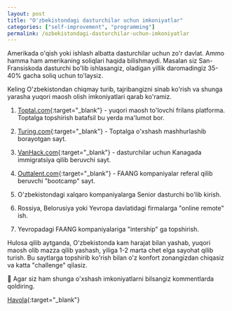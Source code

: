 ```yaml
---
layout: post
title: "O'zbekistondagi dasturchilar uchun imkoniyatlar"
categories: ["self-improvement", "programming"]
permalink: /ozbekistondagi-dasturchilar-uchun-imkoniyatlar
---
```


Amerikada o'qish yoki ishlash albatta dasturchilar uchun zo'r davlat. Ammo hamma ham amerikaning soliqlari haqida bilishmaydi. Masalan siz San-Fransiskoda dasturchi bo'lib ishlasangiz, oladigan yillik daromadingiz 35-40% gacha soliq uchun to'laysiz.

Keling O'zbekistondan chiqmay turib, tajribangizni sinab ko'rish va shunga yarasha yuqori maosh olish imkoniyatlari qarab ko'ramiz.

1. [Toptal.com](https://www.toptal.com/){:target="_blank"} - yuqori maosh to'lovchi frilans platforma. Toptalga topshirish batafsil bu yerda ma'lumot bor.

2. [Turing.com](https://www.turing.com/){:target="_blank"} - Toptalga o'xshash mashhurlashib borayotgan sayt.

3. [VanHack.com](https://vanhack.com/){:target="_blank"} - dasturchilar uchun Kanagada immigratsiya qilib beruvchi sayt.

4. [Outtalent.com](https://outtalent.com/){:target="_blank"} - FAANG kompaniyalar referal qilib beruvchi "bootcamp" sayt. 

5. O'zbekistondagi xalqaro kompaniyalarga Senior dasturchi bo'lib kirish.

6. Rossiya, Belorusiya yoki Yevropa davlatidagi firmalarga "online remote" ish. 

7. Yevropadagi FAANG kompaniyalariga "intership" ga topshirish.

Hulosa qilib aytganda, O'zbekistonda kam harajat bilan yashab, yuqori maosh olib mazza qilib yashash, yiliga 1-2 marta chet elga sayohat qilib turish.  Bu saytlarga topshirib ko'rish bilan o'z konfort zonangizdan chiqasiz va katta "challenge" qilasiz.

💭 Agar siz ham shunga o'xshash imkoniyatlarni bilsangiz kommentlarda qoldiring. 

[Havola](https://t.me/nodir_adventure/258){:target="_blank"}
